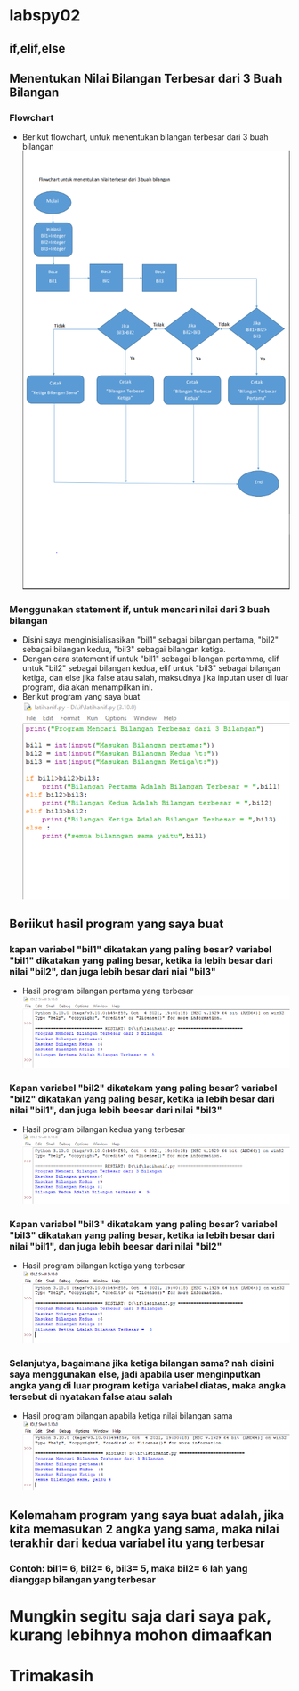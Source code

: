 # labspy02
## if,elif,else
## Menentukan Nilai Bilangan Terbesar dari 3 Buah Bilangan
### Flowchart 
- Berikut flowchart, untuk menentukan bilangan terbesar dari 3 buah bilangan
![gambar1](ss/ss1.png)
### Menggunakan statement if, untuk mencari nilai dari 3 buah bilangan
- Disini saya menginisialisasikan "bil1" sebagai bilangan pertama, "bil2" sebagai bilangan kedua, "bil3" sebagai bilangan ketiga.
- Dengan cara statement if untuk "bil1" sebagai bilangan pertamma, elif untuk "bil2" sebagai bilangan kedua, elif untuk "bil3" sebagai bilangan ketiga, dan else jika false atau salah, maksudnya jika inputan user di luar program, dia akan menampilkan ini.
- Berikut program yang saya buat
![gambar2](ss/ss2.PNG)
 ## Beriikut hasil program yang saya buat
 ### kapan variabel "bil1" dikatakan yang paling besar? variabel "bil1" dikatakan yang paling besar, ketika ia lebih besar dari nilai "bil2", dan juga lebih besar dari niai "bil3"
- Hasil program bilangan pertama yang terbesar
![gambar3](ss/ss3.PNG)
### Kapan variabel "bil2" dikatakam yang paling besar? variabel "bil2" dikatakan yang paling besar, ketika ia lebih besar dari nilai "bil1", dan juga lebih beesar dari nilai "bil3"
- Hasil program bilangan kedua yang terbesar
![gambar4](ss/ss4.PNG)
### Kapan variabel "bil3" dikatakam yang paling besar? variabel "bil3" dikatakan yang paling besar, ketika ia lebih besar dari nilai "bil1", dan juga lebih beesar dari nilai "bil2"
- Hasil program bilangan ketiga yang terbesar
![gambar5](ss/ss5.PNG)
### Selanjutya, bagaimana jika ketiga bilangan sama? nah disini saya menggunakan else, jadi apabila user menginputkan angka yang di luar program ketiga variabel diatas, maka angka tersebut di nyatakan false atau salah 
- Hasil program bilangan apabila ketiga nilai bilangan sama
![gambar6](ss/ss6.PNG)
## Kelemaham program yang saya buat adalah, jika kita memasukan 2 angka yang sama, maka nilai terakhir dari kedua variabel itu yang terbesar
### Contoh: bil1= 6, bil2= 6, bil3= 5, maka bil2= 6 lah yang dianggap bilangan yang terbesar

# Mungkin segitu saja dari saya pak, kurang lebihnya mohon dimaafkan 
# Trimakasih
